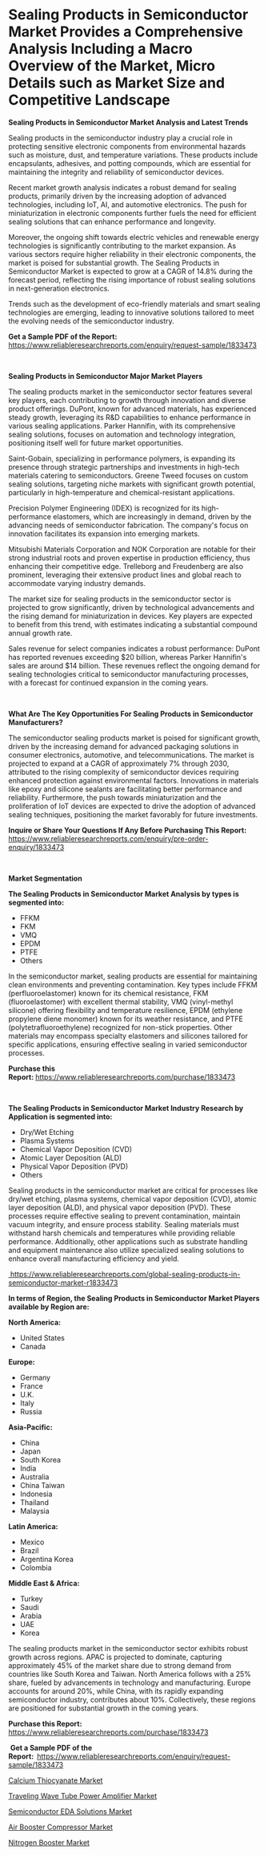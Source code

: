 <p><h1>Sealing Products in Semiconductor Market Provides a Comprehensive Analysis Including a Macro Overview of the Market, Micro Details such as Market Size and Competitive Landscape</h1></p><p><strong>Sealing Products in Semiconductor Market Analysis and Latest Trends</strong></p>
<p><p>Sealing products in the semiconductor industry play a crucial role in protecting sensitive electronic components from environmental hazards such as moisture, dust, and temperature variations. These products include encapsulants, adhesives, and potting compounds, which are essential for maintaining the integrity and reliability of semiconductor devices. </p><p>Recent market growth analysis indicates a robust demand for sealing products, primarily driven by the increasing adoption of advanced technologies, including IoT, AI, and automotive electronics. The push for miniaturization in electronic components further fuels the need for efficient sealing solutions that can enhance performance and longevity. </p><p>Moreover, the ongoing shift towards electric vehicles and renewable energy technologies is significantly contributing to the market expansion. As various sectors require higher reliability in their electronic components, the market is poised for substantial growth. The Sealing Products in Semiconductor Market is expected to grow at a CAGR of 14.8% during the forecast period, reflecting the rising importance of robust sealing solutions in next-generation electronics. </p><p>Trends such as the development of eco-friendly materials and smart sealing technologies are emerging, leading to innovative solutions tailored to meet the evolving needs of the semiconductor industry.</p></p>
<p><strong>Get a Sample PDF of the Report:&nbsp;</strong> <a href="https://www.reliableresearchreports.com/enquiry/request-sample/1833473?utm_campaign=3&utm_medium=2&utm_source=Github&utm_content=ia&utm_term=17102024&utm_id=sealing-products-in-semiconductor">https://www.reliableresearchreports.com/enquiry/request-sample/1833473</a></p>
<p>&nbsp;</p>
<p><strong>Sealing Products in Semiconductor Major Market Players</strong></p>
<p><p>The sealing products market in the semiconductor sector features several key players, each contributing to growth through innovation and diverse product offerings. DuPont, known for advanced materials, has experienced steady growth, leveraging its R&D capabilities to enhance performance in various sealing applications. Parker Hannifin, with its comprehensive sealing solutions, focuses on automation and technology integration, positioning itself well for future market opportunities.</p><p>Saint-Gobain, specializing in performance polymers, is expanding its presence through strategic partnerships and investments in high-tech materials catering to semiconductors. Greene Tweed focuses on custom sealing solutions, targeting niche markets with significant growth potential, particularly in high-temperature and chemical-resistant applications.</p><p>Precision Polymer Engineering (IDEX) is recognized for its high-performance elastomers, which are increasingly in demand, driven by the advancing needs of semiconductor fabrication. The company's focus on innovation facilitates its expansion into emerging markets.</p><p>Mitsubishi Materials Corporation and NOK Corporation are notable for their strong industrial roots and proven expertise in production efficiency, thus enhancing their competitive edge. Trelleborg and Freudenberg are also prominent, leveraging their extensive product lines and global reach to accommodate varying industry demands.</p><p>The market size for sealing products in the semiconductor sector is projected to grow significantly, driven by technological advancements and the rising demand for miniaturization in devices. Key players are expected to benefit from this trend, with estimates indicating a substantial compound annual growth rate.</p><p>Sales revenue for select companies indicates a robust performance: DuPont has reported revenues exceeding $20 billion, whereas Parker Hannifin's sales are around $14 billion. These revenues reflect the ongoing demand for sealing technologies critical to semiconductor manufacturing processes, with a forecast for continued expansion in the coming years.</p></p>
<p>&nbsp;</p>
<p><strong>What Are The Key Opportunities For Sealing Products in Semiconductor Manufacturers?</strong></p>
<p><p>The semiconductor sealing products market is poised for significant growth, driven by the increasing demand for advanced packaging solutions in consumer electronics, automotive, and telecommunications. The market is projected to expand at a CAGR of approximately 7% through 2030, attributed to the rising complexity of semiconductor devices requiring enhanced protection against environmental factors. Innovations in materials like epoxy and silicone sealants are facilitating better performance and reliability. Furthermore, the push towards miniaturization and the proliferation of IoT devices are expected to drive the adoption of advanced sealing techniques, positioning the market favorably for future investments.</p></p>
<p><strong>Inquire or Share Your Questions If Any Before Purchasing This Report:</strong> <a href="https://www.reliableresearchreports.com/enquiry/pre-order-enquiry/1833473?utm_campaign=3&utm_medium=2&utm_source=Github&utm_content=ia&utm_term=17102024&utm_id=sealing-products-in-semiconductor">https://www.reliableresearchreports.com/enquiry/pre-order-enquiry/1833473</a></p>
<p>&nbsp;</p>
<p><strong>Market Segmentation</strong></p>
<p><strong>The Sealing Products in Semiconductor Market Analysis by types is segmented into:</strong></p>
<p><ul><li>FFKM</li><li>FKM</li><li>VMQ</li><li>EPDM</li><li>PTFE</li><li>Others</li></ul></p>
<p><p>In the semiconductor market, sealing products are essential for maintaining clean environments and preventing contamination. Key types include FFKM (perfluoroelastomer) known for its chemical resistance, FKM (fluoroelastomer) with excellent thermal stability, VMQ (vinyl-methyl silicone) offering flexibility and temperature resilience, EPDM (ethylene propylene diene monomer) known for its weather resistance, and PTFE (polytetrafluoroethylene) recognized for non-stick properties. Other materials may encompass specialty elastomers and silicones tailored for specific applications, ensuring effective sealing in varied semiconductor processes.</p></p>
<p><strong>Purchase this Report:&nbsp;</strong><a href="https://www.reliableresearchreports.com/purchase/1833473?utm_campaign=3&utm_medium=2&utm_source=Github&utm_content=ia&utm_term=17102024&utm_id=sealing-products-in-semiconductor">https://www.reliableresearchreports.com/purchase/1833473</a></p>
<p>&nbsp;</p>
<p><strong>The Sealing Products in Semiconductor Market Industry Research by Application is segmented into:</strong></p>
<p><ul><li>Dry/Wet Etching</li><li>Plasma Systems</li><li>Chemical Vapor Deposition (CVD)</li><li>Atomic Layer Deposition (ALD)</li><li>Physical Vapor Deposition (PVD)</li><li>Others</li></ul></p>
<p><p>Sealing products in the semiconductor market are critical for processes like dry/wet etching, plasma systems, chemical vapor deposition (CVD), atomic layer deposition (ALD), and physical vapor deposition (PVD). These processes require effective sealing to prevent contamination, maintain vacuum integrity, and ensure process stability. Sealing materials must withstand harsh chemicals and temperatures while providing reliable performance. Additionally, other applications such as substrate handling and equipment maintenance also utilize specialized sealing solutions to enhance overall manufacturing efficiency and yield.</p></p>
<p><a href="https://www.reliableresearchreports.com/global-sealing-products-in-semiconductor-market-r1833473?utm_campaign=3&utm_medium=2&utm_source=Github&utm_content=ia&utm_term=17102024&utm_id=sealing-products-in-semiconductor">&nbsp;https://www.reliableresearchreports.com/global-sealing-products-in-semiconductor-market-r1833473</a></p>
<p><strong>In terms of Region, the Sealing Products in Semiconductor Market Players available by Region are:</strong></p>
<p>
    <p> <strong> North America: </strong>
        <ul>
            <li>United States</li>
            <li>Canada</li>
        </ul>
        </p> 
    <p> <strong> Europe: </strong>
        <ul>
            <li>Germany</li>
            <li>France</li>
            <li>U.K.</li>
            <li>Italy</li>
            <li>Russia</li>
        </ul>
        </p> 
    <p> <strong> Asia-Pacific: </strong>
        <ul>
            <li>China</li>
            <li>Japan</li>
            <li>South Korea</li>
            <li>India</li>
            <li>Australia</li>
            <li>China Taiwan</li>
            <li>Indonesia</li>
            <li>Thailand</li>
            <li>Malaysia</li>
        </ul>
        </p> 
    <p> <strong> Latin America: </strong>
        <ul>
            <li>Mexico</li>
            <li>Brazil</li>
            <li>Argentina Korea</li>
            <li>Colombia</li>
        </ul>
        </p> 
    <p> <strong> Middle East & Africa: </strong>
        <ul>
            <li>Turkey</li>
            <li>Saudi</li>
            <li>Arabia</li>
            <li>UAE</li>
            <li>Korea</li>
        </ul>
    </p>
    </p>
<p><p>The sealing products market in the semiconductor sector exhibits robust growth across regions. APAC is projected to dominate, capturing approximately 45% of the market share due to strong demand from countries like South Korea and Taiwan. North America follows with a 25% share, fueled by advancements in technology and manufacturing. Europe accounts for around 20%, while China, with its rapidly expanding semiconductor industry, contributes about 10%. Collectively, these regions are positioned for substantial growth in the coming years.</p></p>
<p><strong>Purchase this Report: </strong><a href="https://www.reliableresearchreports.com/purchase/1833473?utm_campaign=3&utm_medium=2&utm_source=Github&utm_content=ia&utm_term=17102024&utm_id=sealing-products-in-semiconductor">https://www.reliableresearchreports.com/purchase/1833473</a></p>
<p>&nbsp;<strong>Get a Sample PDF of the Report:&nbsp;&nbsp;</strong><a href="https://www.reliableresearchreports.com/enquiry/request-sample/1833473?utm_campaign=3&utm_medium=2&utm_source=Github&utm_content=ia&utm_term=17102024&utm_id=sealing-products-in-semiconductor">https://www.reliableresearchreports.com/enquiry/request-sample/1833473</a></p>
<p><strong></strong></p>
<p><p><a href="https://www.linkedin.com/pulse/calcium-thiocyanate-market-industry-trends-forecast-period-vffxe?utm_campaign=3&utm_medium=2&utm_source=Github&utm_content=ia&utm_term=17102024&utm_id=sealing-products-in-semiconductor">Calcium Thiocyanate Market</a></p><p><a href="https://github.com/nicoletavirag/Market-Research-Report-List-5/blob/main/traveling-wave-tube-power-amplifier-market.md?utm_campaign=3&utm_medium=2&utm_source=Github&utm_content=ia&utm_term=17102024&utm_id=sealing-products-in-semiconductor">Traveling Wave Tube Power Amplifier Market</a></p><p><a href="https://github.com/RunaHaque64/Market-Research-Report-List-1/blob/main/semiconductor-eda-solutions-market.md?utm_campaign=3&utm_medium=2&utm_source=Github&utm_content=ia&utm_term=17102024&utm_id=sealing-products-in-semiconductor">Semiconductor EDA Solutions Market</a></p><p><a href="https://issuu.com/reportprime-2/docs/air-booster-compressor-market-size-_a5d96d00e4f983?utm_campaign=3&utm_medium=2&utm_source=Github&utm_content=ia&utm_term=17102024&utm_id=sealing-products-in-semiconductor">Air Booster Compressor Market</a></p><p><a href="https://issuu.com/reportprime-2/docs/nitrogen-booster-market-size-2030.p_13443df4fed96e?utm_campaign=3&utm_medium=2&utm_source=Github&utm_content=ia&utm_term=17102024&utm_id=sealing-products-in-semiconductor">Nitrogen Booster Market</a></p></p>